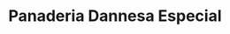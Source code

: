---
title: "Panaderia Dannesa Especial"
url: /barbosa/panaderia-dannesa-especial/
shop: Bäckerei
---